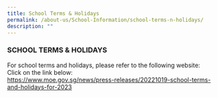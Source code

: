 ```yaml
---
title: School Terms & Holidays
permalink: /about-us/School-Information/school-terms-n-holidays/
description: ""
---
```

### SCHOOL TERMS & HOLIDAYS

For school terms and holidays, please refer to the following website:  <br>
Click on the link below: <br>
https://www.moe.gov.sg/news/press-releases/20221019-school-terms-and-holidays-for-2023